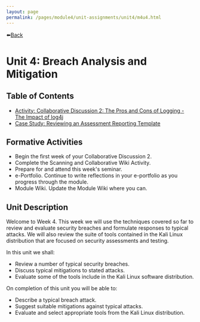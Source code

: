 ```yaml
---
layout: page
permalink: /pages/module4/unit-assignments/unit4/m4u4.html
---
```


⬅️[Back](/pages/module4.html)

# Unit 4: Breach Analysis and Mitigation

## Table of Contents

- [Activity: Collaborative Discussion 2: The Pros and Cons of Logging - The Impact of log4j](/pages/module4/unit-assignments/unit4/collab-log4j.html)
- [Case Study: Reviewing an Assessment Reporting Template](/pages/module4/unit-assignments/unit4/case-study.html)

## Formative Activities

- Begin the first week of your Collaborative Discussion 2.
- Complete the Scanning and Collaborative Wiki Activity.
- Prepare for and attend this week's seminar.
- e-Portfolio. Continue to write reflections in your e-portfolio as you progress through the module.
- Module Wiki. Update the Module Wiki where you can.

## Unit Description

Welcome to Week 4. This week we will use the techniques covered so far to review and evaluate security breaches and formulate responses to typical attacks. We will also review the suite of tools contained in the Kali Linux distribution that are focused on security assessments and testing.

In this unit we shall:
- Review a number of typical security breaches.
- Discuss typical mitigations to stated attacks.
- Evaluate some of the tools include in the Kali Linux software distribution.

On completion of this unit you will be able to:
- Describe a typical breach attack.
- Suggest suitable mitigations against typical attacks.
- Evaluate and select appropriate tools from the Kali Linux distribution.
